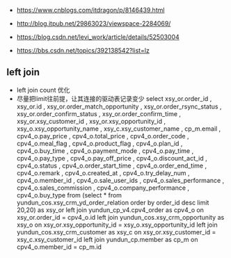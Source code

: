 -  https://www.cnblogs.com/itdragon/p/8146439.html


- http://blog.itpub.net/29863023/viewspace-2284069/
- https://blog.csdn.net/levi_work/article/details/52503004
- https://bbs.csdn.net/topics/392138542?list=lz

## left join 
- left join count 优化
- 尽量把limit往前提，让其连接的驱动表记录变少
 select  xsy_or.order_id , xsy_or.id , xsy_or.order_match_opportunity , xsy_or.order_rsync_status , xsy_or.order_confirm_status , xsy_or.order_confirm_time , xsy_or.xsy_customer_id , xsy_or.xsy_opportunity_id , xsy_o.xsy_opportunity_name , xsy_c.xsy_customer_name , cp_m.email , cpv4_o.pay_price , cpv4_o.total_price , cpv4_o.order_code , cpv4_o.meal_flag , cpv4_o.product_flag , cpv4_o.plan_id , cpv4_o.buy_time , cpv4_o.payment_mode , cpv4_o.pay_time , cpv4_o.pay_type , cpv4_o.pay_off_price , cpv4_o.discount_act_id , cpv4_o.status , cpv4_o.order_start_time , cpv4_o.order_end_time , cpv4_o.remark , cpv4_o.created_at , cpv4_o.try_delay_num , cpv4_o.member_id , cpv4_o.sale_user_ids , cpv4_o.sales_performance , cpv4_o.sales_commission , cpv4_o.company_performance , cpv4_o.buy_type 
 from  (select * from yundun_cos.xsy_crm_yd_order_relation order by order_id desc limit 20,20) as xsy_or 
 left join yundun_cp_v4.cpv4_order as cpv4_o on xsy_or.order_id = cpv4_o.id
 left join yundun_cos.xsy_crm_opportunity as xsy_o on xsy_or.xsy_opportunity_id = xsy_o.xsy_opportunity_id
 left join yundun_cos.xsy_crm_customer as xsy_c on xsy_or.xsy_customer_id = xsy_c.xsy_customer_id
 left join yundun_cp.member as cp_m on cpv4_o.member_id = cp_m.id